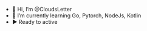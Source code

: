 - 👋 Hi, I’m @CloudsLetter
- 🌱 I’m currently learning Go, Pytorch, NodeJs, Kotlin
- ▶️ Ready to active
<!---
CloudsLetter/CloudsLetter is a ✨ special ✨ repository because its `README.md` (this file) appears on your GitHub profile.
You can click the Preview link to take a look at your changes.
--->
